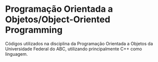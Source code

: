 <h1>Programação Orientada a Objetos/Object-Oriented Programming</h1>
Códigos utilizados na disciplina da Programação Orientada a Objetos da Universidade Federal do ABC, utilizando principalmente C++ como linguagem.